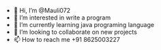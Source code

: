 - 👋 Hi, I’m @Mauli072
- 👀 I’m interested in write a program
- 🌱 I’m currently learning java programing language
- 💞️ I’m looking to collaborate on new projects
- 📫 How to reach me +91 8625003227

<!---
Mauli072/Mauli072 is a ✨ special ✨ repository because its `README.md` (this file) appears on your GitHub profile.
You can click the Preview link to take a look at your changes.
--->
